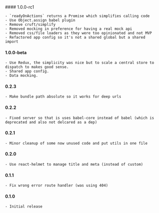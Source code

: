 #### 1.0.0-rc1

	- `readyOnActions` returns a Promise which simplifies calling code
	- Use Object.assign babel plugin
	- Remove cruft/simplify
	- Removed mocking in preference for having a real mock api
	- Removed css/file loaders as they were too opinionated and not MVP
	- Refactored app config so it's not a shared global but a shared import

#### 1.0.0-beta

	- Use Redux, the simplicity was nice but to scale a central store to dispatch to makes good sense.
	- Shared app config.
	- Data mocking.

#### 0.2.3

	- Make bundle path absolute so it works for deep urls

#### 0.2.2

	- Fixed server so that is uses babel-core instead of babel (which is deprecated and also not delcared as a dep)

#### 0.2.1

	- Minor cleanup of some now unused code and put utils in one file

#### 0.2.0

	- Use react-helmet to manage title and meta (instead of custom)

#### 0.1.1

	- Fix wrong error route handler (was using 404)

#### 0.1.0

	- Initial release
